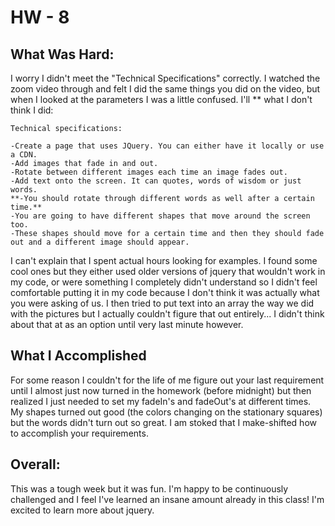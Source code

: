 # HW - 8

## What Was Hard:
 I worry I didn't meet the "Technical Specifications" correctly. I watched the zoom video through and felt I did the same things you did on the video, but when I looked at the parameters I was a little confused. I'll ** what I don't think I did:


    Technical specifications:

    -Create a page that uses JQuery. You can either have it locally or use a CDN.
    -Add images that fade in and out.
    -Rotate between different images each time an image fades out.
    -Add text onto the screen. It can quotes, words of wisdom or just words.
    **-You should rotate through different words as well after a certain time.**
    -You are going to have different shapes that move around the screen too.
    -These shapes should move for a certain time and then they should fade out and a different image should appear.


I can't explain that I spent actual hours looking for examples. I found some cool ones but they either used older versions of jquery that wouldn't work in my code, or were something I completely didn't understand so I didn't feel comfortable putting it in my code because I don't think it was actually what you were asking of us. I then tried to put text into an array the way we did with the pictures but I actually couldn't figure that out entirely... I didn't think about that at as an option until very last minute however.


## What I Accomplished

For some reason I couldn't for the life of me figure out your last requirement until I almost just now turned in the homework (before midnight) but then realized I just needed to set my fadeIn's and fadeOut's at different times. My shapes turned out good (the colors changing on the stationary squares) but the words didn't turn out so great. I am stoked that I make-shifted how to accomplish your requirements.

## Overall:

This was a tough week but it was fun. I'm happy to be continuously challenged and I feel I've learned an insane amount already in this class! I'm excited to learn more about jquery. 
